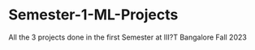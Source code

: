 # Semester-1-ML-Projects
All the 3 projects done in the first Semester at III?T Bangalore Fall 2023
